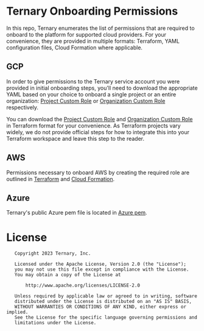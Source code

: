 # Ternary Onboarding Permissions

In this repo, Ternary enumerates the list of permissions that are required to onboard to the platform for supported cloud providers. For your convenience, they are provided in multiple formats: Terraform, YAML configuration files, Cloud Formation where applicable.

## GCP

In order to give permissions to the Ternary service account you were provided in initial onboarding steps, you'll need to download the appropriate YAML based on your choice to onboard a single project or an entire organization: [Project Custom Role][project custom role yaml] or [Organization Custom Role][org custom role yaml] respectively.

You can download the [Project Custom Role][project custom role tf] and [Organization Custom Role][org custom role tf] in Terraform format for your convenience. As Terraform projects vary widely, we do not provide official steps for how to integrate this into your Terraform workspace and leave this step to the reader.

## AWS

Permissions necessary to onboard AWS by creating the required role are outlined in [Terraform](./aws/aws-role-create-tform.tf) and [Cloud Formation](./aws/aws-role-create-cfn.json).

## Azure

Ternary's public Azure pem file is located in [Azure pem](./azure/ca.pem).

# License

       Copyright 2023 Ternary, Inc.

       Licensed under the Apache License, Version 2.0 (the "License");
       you may not use this file except in compliance with the License.
       You may obtain a copy of the License at

           http://www.apache.org/licenses/LICENSE-2.0

       Unless required by applicable law or agreed to in writing, software
       distributed under the License is distributed on an "AS IS" BASIS,
       WITHOUT WARRANTIES OR CONDITIONS OF ANY KIND, either express or implied.
       See the License for the specific language governing permissions and
       limitations under the License.

[project custom role yaml]: ./gcp/Project-role.yaml
[org custom role yaml]: ./gcp/Org-role.yaml
[project custom role tf]: ./gcp/Project-role.tf
[org custom role tf]: ./gcp/Org-role.tf
